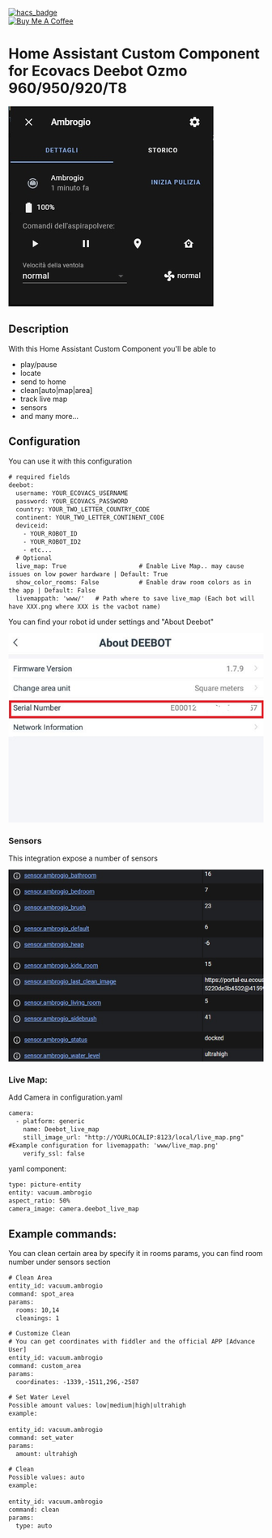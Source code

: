 [![hacs_badge](https://img.shields.io/badge/HACS-Default-orange.svg?style=for-the-badge)](https://github.com/custom-components/hacs)
<br><a href="https://www.buymeacoffee.com/4nd3rs" target="_blank"><img src="https://cdn.buymeacoffee.com/buttons/default-black.png" width="150px" height="35px" alt="Buy Me A Coffee" style="height: 35px !important;width: 150px !important;" ></a>

# Home Assistant Custom Component for Ecovacs Deebot Ozmo 960/950/920/T8

![Preview](prev.jpg)

## Description
With this Home Assistant Custom Component you'll be able to 
* play/pause
* locate
* send to home
* clean[auto|map|area]
* track live map
* sensors
* and many more...

## Configuration
You can use it with this configuration

```
# required fields
deebot:
  username: YOUR_ECOVACS_USERNAME
  password: YOUR_ECOVACS_PASSWORD
  country: YOUR_TWO_LETTER_COUNTRY_CODE
  continent: YOUR_TWO_LETTER_CONTINENT_CODE
  deviceid:
    - YOUR_ROBOT_ID
    - YOUR_ROBOT_ID2
    - etc...
  # Optional
  live_map: True                    # Enable Live Map.. may cause issues on low power hardware | Default: True
  show_color_rooms: False           # Enable draw room colors as in the app | Default: False
  livemappath: 'www/'   # Path where to save live_map (Each bot will have XXX.png where XXX is the vacbot name)
``` 

You can find your robot id under settings and "About Deebot"

![Preview](deviceid.jpg)

### Sensors
This integration expose a number of sensors

![Preview](sensors.jpg)

### Live Map:

Add Camera in configuration.yaml

```
camera:
  - platform: generic
    name: Deebot_live_map
    still_image_url: "http://YOURLOCALIP:8123/local/live_map.png" #Example configuration for livemappath: 'www/live_map.png'
    verify_ssl: false
```

yaml component:
```
type: picture-entity
entity: vacuum.ambrogio
aspect_ratio: 50%
camera_image: camera.deebot_live_map
```

## Example commands:
You can clean certain area by specify it in rooms params, you can find room number under sensors section

```
# Clean Area
entity_id: vacuum.ambrogio
command: spot_area
params:
  rooms: 10,14
  cleanings: 1
```

```
# Customize Clean
# You can get coordinates with fiddler and the official APP [Advance User]
entity_id: vacuum.ambrogio
command: custom_area
params:
  coordinates: -1339,-1511,296,-2587
```

```
# Set Water Level
Possible amount values: low|medium|high|ultrahigh
example:

entity_id: vacuum.ambrogio
command: set_water
params:
  amount: ultrahigh
```

```
# Clean
Possible values: auto
example:

entity_id: vacuum.ambrogio
command: clean
params:
  type: auto
```